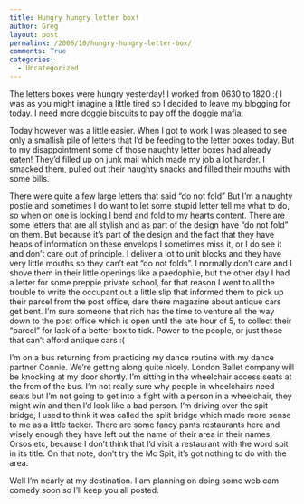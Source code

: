 ```yaml
---
title: Hungry hungry letter box!
author: Greg
layout: post
permalink: /2006/10/hungry-hungry-letter-box/
comments: True
categories:
  - Uncategorized
---
```

The letters boxes were hungry yesterday! I worked from 0630 to 1820 :( I was as you might imagine a little tired so I decided to leave my blogging for today. I need more doggie biscuits to pay off the doggie mafia.

Today however was a little easier. When I got to work I was pleased to see only a smallish pile of letters that I’d be feeding to the letter boxes today. But to my disappointment some of those naughty letter boxes had already eaten! They’d filled up on junk mail which made my job a lot harder. I smacked them, pulled out their naughty snacks and filled their mouths with some bills.

There were quite a few large letters that said “do not fold” But I’m a naughty postie and sometimes I do want to let some stupid letter tell me what to do, so when on one is looking I bend and fold to my hearts content. There are some letters that are all stylish and as part of the design have “do not fold” on them. But because it’s part of the design and the fact that they have heaps of information on these envelops I sometimes miss it, or I do see it and don’t care out of principle. I deliver a lot to unit blocks and they have very little mouths so they can’t eat “do not folds”. I normally don’t care and I shove them in their little openings like a paedophile, but the other day I had a letter for some preppie private school, for that reason I went to all the trouble to write the occupant out a little slip that informed them to pick up their parcel from the post office, dare there magazine about antique cars get bent. I’m sure someone that rich has the time to venture all the way down to the post office which is open until the late hour of 5, to collect their “parcel” for lack of a better box to tick. Power to the people, or just those that can’t afford antique cars :(

I’m on a bus returning from practicing my dance routine with my dance partner Connie. We’re getting along quite nicely. London Ballet company will be knocking at my door shortly. I’m sitting in the wheelchair access seats at the from of the bus. I’m not really sure why people in wheelchairs need seats but I’m not going to get into a fight with a person in a wheelchair, they might win and then I’d look like a bad person. I’m driving over the spit bridge, I used to think it was called the split bridge which made more sense to me as a little tacker. There are some fancy pants restaurants here and wisely enough they have left out the name of their area in their names. Orsos etc, because I don’t think that I’d visit a restaurant with the word spit in its title. On that note, don’t try the Mc Spit, it’s got nothing to do with the area.

Well I’m nearly at my destination. I am planning on doing some web cam comedy soon so I’ll keep you all posted.